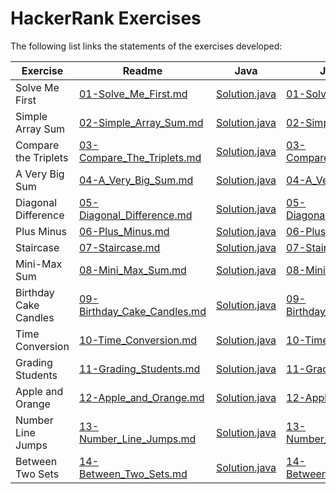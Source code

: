 # HackerRank Exercises

The following list links the statements of the exercises developed:

| Exercise | Readme | Java | JavaScript | Python | TypeScript |
| -------- | ------ | ---- | ---------- | ------ | ---------- |
| Solve Me First | [01-Solve_Me_First.md](./DOC/01-Solve_Me_First.md) | [Solution.java](Java/01SolveMeFirst/src/main/java/solution/Solution.java) | [01-Solve_Me_First.js](./JavaScript/01-Solve_Me_First.js) | [01-Solve_Me_First.py](./Python/01-Solve_Me_First.py) | [01-Solve_Me_First.ts](./TypeScript/src/01-Solve_Me_First.ts) |
| Simple Array Sum | [02-Simple_Array_Sum.md](DOC/02-Simple_Array_Sum.md) | [Solution.java](Java/02SimpleArraySum/src/main/java/solution/Solution.java) | [02-Simple_Array_Sum.js](JavaScript/02-Simple_Array_Sum.js) | [02-Simple_Array_Sum.py](Python/02-Simple_Array_Sum.py) | [02-Simple_Array_Sum.ts](TypeScript/src/02-Simple_Array_Sum.ts) |
| Compare the Triplets | [03-Compare_The_Triplets.md](DOC/03-Compare_The_Triplets.md) | [Solution.java](Java/03CompareTheTriplets/src/main/java/solution/Solution.java) | [03-Compare_The_Triplets.js](JavaScript/03-Compare_The_Triplets.js) | [03-Compare_The_Triplets.py](Python/03-Compare_The_Triplets.py) | [03_CompareTriplets.ts](TypeScript/src/03-Compare_The_Triplets.ts) |
| A Very Big Sum | [04-A_Very_Big_Sum.md](DOC/04-A_Very_Big_Sum.md) | [Solution.java](Java/04AVeryBigSum/src/main/java/solution/Solution.java) | [04-A_Very_Big_Sum.js](JavaScript/04-A_Very_Big_Sum.js) | [04-A_Very_Big_Sum.py](Python/04-A_Very_Big_Sum.py) | [04-A_Very_Big_Sum.ts](TypeScript/src/04-A_Very_Big_Sum.ts) |
| Diagonal Difference | [05-Diagonal_Difference.md](DOC/05-Diagonal_Difference.md) | [Solution.java](Java/05DiagonalDifference/src/main/java/solution/Solution.java) | [05-Diagonal_Difference.js](JavaScript/05-Diagonal_Difference.js) | [05-Diagonal_Difference.py](Python/05-Diagonal_Difference.py) | [05-Diagonal_Difference.ts](TypeScript/src/05-Diagonal_Difference.ts) |
| Plus Minus | [06-Plus_Minus.md](DOC/06-Plus_Minus.md) | [Solution.java](Java/06PlusMinus/src/main/java/solution/Solution.java) | [06-Plus_Minus.js](JavaScript/06-Plus_Minus.js) | [06-Plus_Minus.py](Python/06-Plus_Minus.py) | [06-Plus_Minus.ts](TypeScript/src/06-Plus_Minus.ts) |
| Staircase | [07-Staircase.md](DOC/07-Staircase.md) | [Solution.java](Java/07Staircase/src/main/java/solution/Solution.java) | [07-Staircase.js](JavaScript/07-Staircase.js) | [07-Staircase.py](Python/07-Staircase.py) | [07-Staircase.js](TypeScript/src/07-Staircase.ts) |
| Mini-Max Sum | [08-Mini_Max_Sum.md](DOC/08-Mini_Max_Sum.md) | [Solution.java](Java/08MiniMaxSum/src/main/java/solution/Solution.java) | [08-Mini_Max_Sum.js](JavaScript/08-Mini_Max_Sum.js) | [08-Mini_Max_Sum.py](Python/08-Mini_Max_Sum.py) | [08-Mini_Max_Sum.ts](TypeScript/src/08-Mini_Max_Sum.ts) |
| Birthday Cake Candles | [09-Birthday_Cake_Candles.md](DOC/09-Birthday_Cake_Candles.md) | [Solution.java](Java/09BirthdayCakeCandles/src/main/java/solution/Solution.java) | [09-Birthday_Cake_Candles.js](JavaScript/09-Birthday_Cake_Candles.js) | [09-Birthday_Cake_Candles.py](Python/09-Birthday_Cake_Candles.py) | [09-Birthday_Cake_Candles.ts](TypeScript/src/09-Birthday_Cake_Candles.ts) |
| Time Conversion | [10-Time_Conversion.md](DOC/10-Time_Conversion.md) | [Solution.java](Java/10TimeConversion/src/main/java/solution/Solution.java) | [10-Time_Conversion,js](JavaScript/10-Time_Conversion.js) | [10-Time_Conversion.py](Python/10-Time_Conversion.py) | [10-Time_Conversion.ts](TypeScript/src/10-Time_Conversion.ts) |
| Grading Students | [11-Grading_Students.md](DOC/11-Grading_Students.md) | [Solution.java](Java/11GradingStudents/src/Solution.java) | [11-Grading_Students.js](JavaScript/11-Grading_Students.js) | [11-Grading_Students.py](Python/11-Grading_Students.py) | [11-Grading_Students.ts](TypeScript/src/11-Grading_Students.ts) |
| Apple and Orange | [12-Apple_and_Orange.md](DOC/12-Apple_and_Orange.md) | [Solution.java](Java/12AppleAndOrange/src/Solution.java) | [12-Apple_and_Orange.js](JavaScript/12-Apple_and_Orange.js) | [12-Apple_and_Orange.py](Python/12-Apple_and_Orange.py) | [12-Apple_and_Orange.ts](TypeScript/src/12-Apple_and_Orange.ts) |
| Number Line Jumps | [13-Number_Line_Jumps.md](DOC/13-Number_Line_Jumps.md) | [Solution.java](Java/13NumberLineJumps/src/Solution.java) | [13-Number_Line_Jumps.js](JavaScript/13-Number_Line_Jumps.js) | [13-Number_Line_Jumps.py](Python/13-Number_Line_Jumps.py) | [13-Number_Line_Jumps.ts](TypeScript/src/13-Number_Line_Jumps.ts) |
| Between Two Sets | [14-Between_Two_Sets.md](DOC/14-Between_Two_Sets.md) | [Solution.java](Java/14BetweenTwoSets/src/Solution.java) | [14-Between_Two_Sets.js](JavaScript/14-Between_Two_Sets.js) | [14-Between_Two_Sets.py](Python/14-Between_Two_Sets.py) | [14-Between_Two_Sets.ts](TypeScript/src/14-Between_Two_Sets.ts) |
